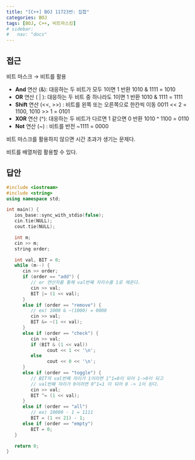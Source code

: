 ```yaml
---
title: "[C++] BOJ 11723번: 집합"
categories: BOJ
tags: [BOJ, C++, 비트마스킹]
# sidebar:
#   nav: "docs"
---
```



## 접근

비트 마스크 → 비트를 활용 

- **And** 연산 (&): 대응하는 두 비트가 모두 1이면 1 반환 1010 & 1111 = 1010
- **OR** 연산 ( | ): 대응하는 두 비트 중 하나라도 1이면 1 반환 1010 & 1111 = 1111
- **Shift** 연산 (<<, >>) : 비트를 왼쪽 또는 오른쪽으로 한칸씩 이동 0011 << 2 = 1100, 1010 >> 1 = 0101
- **XOR** 연산 (^): 대응하는 두 비트가 다르면 1 같으면 0 반환 1010 ^ 1100 = 0110
- **Not** 연산 (~) : 비트를 반전 ~1111 = 0000

비트 마스크를 활용하지 않으면 시간 초과가 생기는 문제다. 

비트를 배열처럼 활용할 수 있다.

## 답안

```cpp
#include <iostream>
#include <string>
using namespace std;

int main() {
   ios_base::sync_with_stdio(false);
   cin.tie(NULL);
   cout.tie(NULL);

   int m;
   cin >> m;
   string order;

   int val, BIT = 0;
   while (m--) {
      cin >> order;
      if (order == "add") {
         // or 연산자를 통해 val번째 자리수를 1로 채운다.
         cin >> val;
         BIT |= (1 << val);
      }
      else if (order == "remove") {
         // ex) 1000 & ~(1000) = 0000  
         cin >> val;
         BIT &= ~(1 << val);
      }
      else if (order == "check") {
         cin >> val;
         if (BIT & (1 << val))
               cout << 1 << '\n';
         else
               cout << 0 << '\n';
      }
      else if (order == "toggle") {
         // BIT의 val번째 자리가 1이라면 1^1=0이 되어 1->0이 되고
         // val번째 자리가 0이라면 0^1=1 이 되어 0 -> 1이 된다.
         cin >> val;
         BIT ^= (1 << val);
      }
      else if (order == "all")
         // ex) 10000 - 1 = 1111
         BIT = (1 << 21) - 1;
      else if (order == "empty")
         BIT = 0;
   }

   return 0;
}
```